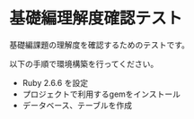 # 基礎編理解度確認テスト
  
基礎編課題の理解度を確認するためのテストです。

以下の手順で環境構築を行ってください。

- Ruby 2.6.6 を設定
- プロジェクトで利用するgemをインストール
- データベース、テーブルを作成
